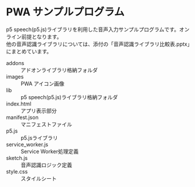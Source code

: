 # PWA サンプルプログラム
p5 speech(p5.js)ライブラリを利用した音声入力サンプルプログラムです。オンライン前提となります。  
他の音声認識ライブラリについては、添付の「音声認識ライブラリ比較表.pptx」にまとめています。  

<dl>
  <dt>addons</dt>
  <dd>アドオンライブラリ格納フォルダ</dd>
  <dt>images</dt>
  <dd>PWA アイコン画像</dd>
  <dt>lib</dt>
  <dd>p5 speech(p5.js)ライブラリ格納フォルダ</dd>
  <dt>index.html</dt>
  <dd>アプリ表示部分</dd>
  <dt>manifest.json</dt>
  <dd>マニフェストファイル</dd>
  <dt>p5.js</dt>
  <dd>p5.jsライブラリ</dd>
  <dt>service_worker.js</dt>
  <dd>Service Worker処理定義</dd>
  <dt>sketch.js</dt>
  <dd>音声認識ロジック定義</dd>
  <dt>style.css</dt>
  <dd>スタイルシート</dd>
</dl> 
